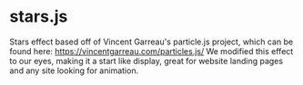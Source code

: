 # stars.js
Stars effect based off of Vincent Garreau's particle.js project, which can be found here: https://vincentgarreau.com/particles.js/
We modified this effect to our eyes, making it a start like display, great for website landing pages and any site looking for animation.
